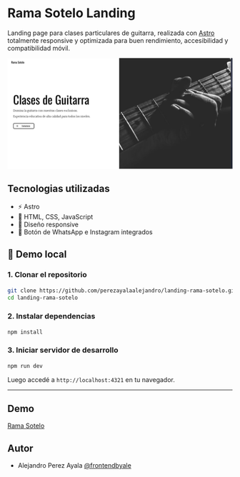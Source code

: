 # Rama Sotelo Landing

Landing page para clases particulares de guitarra, realizada con [Astro](https://astro.build/) totalmente responsive y optimizada para buen rendimiento, accesibilidad y compatibilidad móvil.

![preview de la landing](./screenshot.png)
## Tecnologias utilizadas

- ⚡ Astro
- 💅 HTML, CSS, JavaScript
- 📱 Diseño responsive
- 💬 Botón de WhatsApp e Instagram integrados

## 🚀 Demo local

### 1. Clonar el repositorio

```bash
git clone https://github.com/perezayalaalejandro/landing-rama-sotelo.git
cd landing-rama-sotelo
```
### 2. Instalar dependencias

```bash
npm install
```

### 3. Iniciar servidor de desarrollo

```bash
npm run dev
```

Luego accedé a `http://localhost:4321` en tu navegador.

---
## Demo

[Rama Sotelo](ramirosotelo.netlify.app)

## Autor

- Alejandro Perez Ayala [@frontendbyale](https://www.github.com/frontendbyale)
